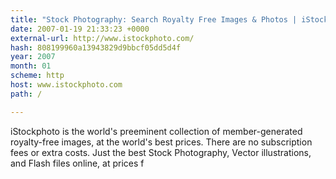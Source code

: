 ```yaml
---
title: "Stock Photography: Search Royalty Free Images & Photos | iStockphoto.com"
date: 2007-01-19 21:33:23 +0000
external-url: http://www.istockphoto.com/
hash: 808199960a13943829d9bbcf05dd5d4f
year: 2007
month: 01
scheme: http
host: www.istockphoto.com
path: /

---
```


iStockphoto is the world's preeminent collection of member-generated royalty-free images, at the world's best prices. There are no subscription fees or extra costs. Just the best Stock Photography, Vector illustrations, and Flash files online, at prices f

